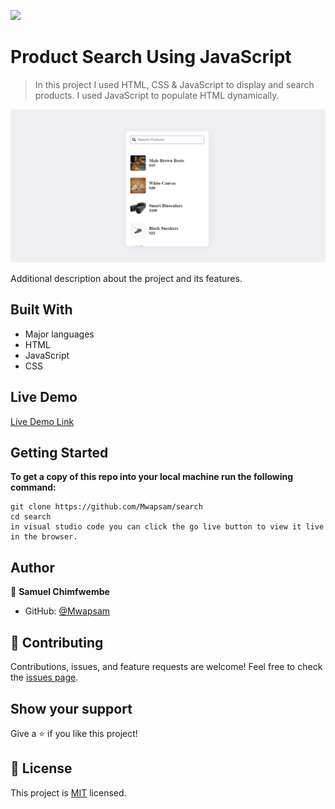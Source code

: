 ![](https://img.shields.io/badge/Microverse-blueviolet)

# Product Search Using JavaScript

> In this project I used HTML, CSS & JavaScript to display and search products. I used JavaScript to populate HTML dynamically. 

![screenshot](./img/Screenshot.png)



Additional description about the project and its features.

## Built With

- Major languages
- HTML
- JavaScript
- CSS

## Live Demo

[Live Demo Link](https://mwapsam.github.io/search/)


## Getting Started

**To get a copy of this repo into your local machine run the following command:**

```
git clone https://github.com/Mwapsam/search
cd search
in visual studio code you can click the go live button to view it live in the browser.
```

## Author

👤 **Samuel Chimfwembe**

- GitHub: [@Mwapsam](https://github.com/Mwapsam)

## 🤝 Contributing

Contributions, issues, and feature requests are welcome!
Feel free to check the [issues page](../../issues/).

## Show your support

Give a ⭐️ if you like this project!

## 📝 License

This project is [MIT](./MIT.md) licensed.
